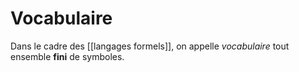 # Vocabulaire 
Dans le cadre des [[langages formels]], on appelle _vocabulaire_ tout ensemble **fini** de symboles.

